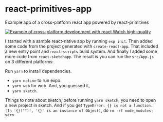 # react-primitives-app
Example app of a cross-platform react app powered by react-primitives

[![Example of cross-platform development with react](https://media.giphy.com/media/3o7WIATolBTJDaibbW/giphy.gif)
Watch high-quality](https://media.giphy.com/media/3o7WIATolBTJDaibbW/giphy-hd.mp4)

I started with a sample react-native app by running `exp init`. 
Then added some code from the project generated with `create-react-app`. 
That included a new entry point and `react-scripts` build system. 
And finally I added some more code from `react-sketchapp`.
The result is you can run the `src/App.js` on 3 different platforms:

Run `yarn` to install dependencies.
- `yarn native` to run expo. 
- `yarn web` for web. And, you guessed it, 
- `yarn sketch`.

Things to note about sketch, before running `yarn sketch`, you need to open a new project in sketch.
And if you get `TypeError: {} is not a function. (In '{}("")', '{}' is an instance of Object)`, do `rm -rf node_modules; yarn`
